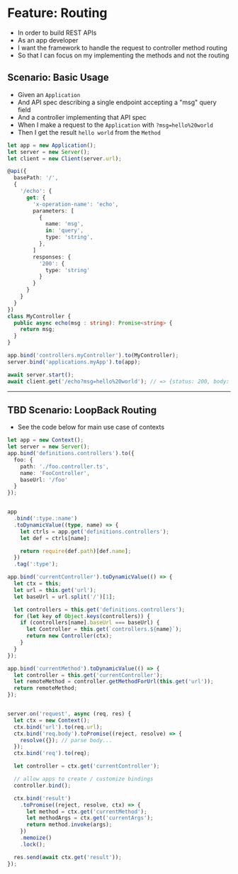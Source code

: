 # Feature: Routing

- In order to build REST APIs
- As an app developer
- I want the framework to handle the request to controller method routing
- So that I can focus on my implementing the methods and not the routing

## Scenario: Basic Usage

- Given an `Application`
- And API spec describing a single endpoint accepting a "msg" query field
- And a controller implementing that API spec
- When I make a request to the `Application` with `?msg=hello%20world`
- Then I get the result `hello world` from the `Method`

```ts
let app = new Application();
let server = new Server();
let client = new Client(server.url);

@api({
  basePath: '/',
  {
    '/echo': {
      get: {
        'x-operation-name': 'echo',
        parameters: [
          {
            name: 'msg',
            in: 'query',
            type: 'string',
          },
        ]
        responses: {
          '200': {
            type: 'string'
          }
        }
      }
    }
  }
})
class MyController {
  public async echo(msg : string): Promise<string> {
    return msg;
  }
}

app.bind('controllers.myController').to(MyController);
server.bind('applications.myApp').to(app);

await server.start();
await client.get('/echo?msg=hello%20world'); // => {status: 200, body: 'hello world'}
```

---

## TBD Scenario: LoopBack Routing

- See the code below for main use case of contexts

```ts
let app = new Context();
let server = new Server();
app.bind('definitions.controllers').to({
  foo: {
    path: './foo.controller.ts',
    name: 'FooController',
    baseUrl: '/foo'
  }
});


app
  .bind(':type.:name')
  .toDynamicValue((type, name) => {
    let ctrls = app.get('definitions.controllers');
    let def = ctrls[name];

    return require(def.path)[def.name];
  })
  .tag(':type');

app.bind('currentController').toDynamicValue(() => {
  let ctx = this;
  let url = this.get('url');
  let baseUrl = url.split('/')[1];

  let controllers = this.get('definitions.controllers');
  for (let key of Object.keys(controllers)) {
    if (controllers[name].baseUrl === baseUrl) {
      let Controller = this.get(`controllers.${name}`);
      return new Controller(ctx);
    }
  }
});

app.bind('currentMethod').toDynamicValue(() => {
  let controller = this.get('currentController');
  let remoteMethod = controller.getMethodForUrl(this.get('url'));
  return remoteMethod;
});


server.on('request', async (req, res) {
  let ctx = new Context();
  ctx.bind('url').to(req.url);
  ctx.bind('req.body').toPromise((reject, resolve) => {
    resolve({}); // parse body...
  });
  ctx.bind('req').to(req);

  let controller = ctx.get('currentController');

  // allow apps to create / customize bindings
  controller.bind();

  ctx.bind('result')
    .toPromise((reject, resolve, ctx) => {
      let method = ctx.get('currentMethod');
      let methodArgs = ctx.get('currentArgs');
      return method.invoke(args);
    })
    .memoize()
    .lock();

  res.send(await ctx.get('result'));
});
```
